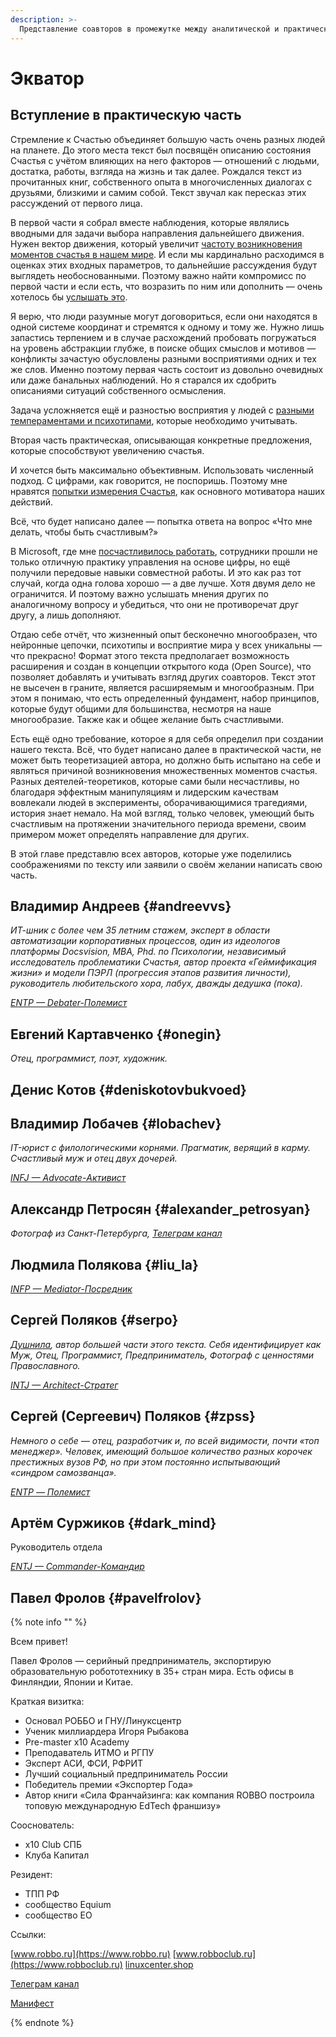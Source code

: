 ```yaml
---
description: >-
  Представление соавторов в промежутке между аналитической и практической частью Текста.
---
```


# Экватор

## Вступление в практическую часть

Стремление к Счастью объединяет большую часть очень разных людей на планете. До этого места текст был посвящён описанию состояния Счастья с учётом влияющих на него факторов — отношений с людьми, достатка, работы, взгляда на жизнь и так далее. Рождался текст из прочитанных книг, собственного опыта в многочисленных диалогах с друзьями, близкими и самим собой. Текст звучал как пересказ этих рассуждений от первого лица.

В первой части я собрал вместе наблюдения, которые являлись вводными для задачи выбора направления дальнейшего движения. Нужен вектор движения, который увеличит [частоту возникновения моментов счастья в нашем мире](p1-010-happiness.md#moments_of_happiness). И если мы кардинально расходимся в оценках этих входных параметров, то дальнейшие рассуждения будут выглядеть необоснованными. Поэтому важно найти компромисс по первой части и если есть, что возразить по ним или дополнить — очень хотелось бы [услышать это](index.md#text_as_dialogue).

Я верю, что люди разумные могут договориться, если они находятся в одной системе координат и стремятся к одному и тому же. Нужно лишь запастись терпением и в случае расхождений пробовать погружаться на уровень абстракции глубже, в поиске общих смыслов и мотивов — конфликты зачастую обусловлены разными восприятиями одних и тех же слов. Именно поэтому первая часть состоит из довольно очевидных или даже банальных наблюдений. Но я старался их сдобрить описаниями ситуаций собственного осмысления.

Задача усложняется ещё и разностью восприятия у людей с [разными темпераментами и психотипами](p1-020-call.md#mbti_personalities), которые необходимо учитывать.

Вторая часть практическая, описывающая конкретные предложения, которые способствуют увеличению счастья.

И хочется быть максимально объективным. Использовать численный подход. С цифрами, как говорится, не поспоришь. Поэтому мне нравятся [попытки измерения Счастья](p1-010-happiness.md#happiness_model), как основного мотиватора наших действий.

Всё, что будет написано далее — попытка ответа на вопрос «Что мне делать, чтобы быть счастливым?»

В Microsoft, где мне [посчастливилось работать](p1-020-call.md#dream_job_checklist), сотрудники прошли не только отличную практику управления на основе цифры, но ещё получили передовые навыки совместной работы. И это как раз тот случай, когда одна голова хорошо — а две лучше. Хотя двумя дело не ограничится. И поэтому важно услышать мнения других по аналогичному вопросу и убедиться, что они не противоречат друг другу, а лишь дополняют.

Отдаю себе отчёт, что жизненный опыт бесконечно многообразен, что нейронные цепочки, психотипы и восприятие мира у всех уникальны — что прекрасно! Формат этого текста предполагает возможность расширения и создан в концепции открытого кода (Open Source), что позволяет добавлять и учитывать взгляд других соавторов. Текст этот не высечен в граните, является расширяемым и многообразным. При этом я понимаю, что есть определенный фундамент, набор принципов, которые будут общими для большинства, несмотря на наше многообразие. Также как и общее желание быть счастливыми.

Есть ещё одно требование, которое я для себя определил при создании нашего текста. Всё, что будет написано далее в практической части, не может быть теоретизацией автора, но должно быть испытано на себе и являться причиной возникновения множественных моментов счастья. Разных деятелей-теоретиков, которые сами были несчастливы, но благодаря эффектным манипуляциям и лидерским качествам вовлекали людей в эксперименты, оборачивающимися трагедиями, история знает немало. На мой взгляд, только человек, умеющий быть счастливым на протяжении значительного периода времени, своим примером может определять направление для других.

В этой главе представлю всех авторов, которые уже поделились соображениями по тексту или заявили о своём желании написать свою часть.

## Владимир Андреев {#andreevvs}

_ИТ-шник с более чем 35 летним стажем, эксперт в области автоматизации корпоративных процессов, один из идеологов платформы Docsvision, MBA, Phd. по Психологии, независимый исследователь проблематики Счастья, автор проекта «Геймификация жизни» и модели ПЭРЛ (прогрессия этапов развития личности), руководитель любительского хора, лабух, дважды дедушка (пока)._

_[ENTP — Debater-Полемист](https://www.16personalities.com/entp-personality)_

## Евгений Картавченко {#onegin}

_Отец, программист, поэт, художник._

## Денис Котов {#deniskotovbukvoed}

## Владимир Лобачев {#lobachev}

_IT-юрист с филологическими корнями. Прагматик, верящий в карму. Счастливый муж и отец двух дочерей._

_[INFJ — Advocate-Активист](https://www.16personalities.com/ru/lichnost-infj)_

## Александр Петросян {#alexander_petrosyan}

_Фотограф из Санкт-Петербурга, [Телеграм канал](https://t.me/petrosphotos)_

## Людмила Полякова {#liu_la}

_[INFP — Mediator-Посредник](https://www.16personalities.com/profiles/4a8ab05d8df23)_

## Сергей Поляков {#serpo}

_[Душнила](index.md#introduction), автор большей части этого текста. Себя идентифицирует как Муж, Отец, Программист, Предприниматель, Фотограф с ценностями Православного._

_[INTJ — Architect-Стратег](https://www.16personalities.com/profiles/588b2e7c12189)_

## Сергей (Сергеевич) Поляков {#zpss}

_Немного о себе — отец, разработчик и, по всей видимости, почти «топ менеджер». Человек, имеющий большое количество разных корочек престижных вузов РФ, но при этом постоянно испытывающий «синдром самозванца»._

_[ENTP — Полемист](https://www.16personalities.com/profiles/d66aeb0678e0d)_

## Артём Суржиков {#dark_mind}

Руководитель отдела

_[ENTJ — Commander-Командир](https://www.16personalities.com/profiles/entj-a/m/5ow1aqnet)_

## Павел Фролов {#pavelfrolov}

{% note info "" %}

Всем привет!

Павел Фролов — серийный предприниматель, экспортирую образовательную робототехнику в 35+ стран мира. Есть офисы в Финляндии, Японии и Китае.

Краткая визитка:

- Основал РОББО и ГНУ/Линуксцентр
- Ученик миллиардера Игоря Рыбакова
- Pre-master x10 Academy
- Преподаватель ИТМО и РГПУ
- Эксперт АСИ, ФСИ, РФРИТ
- Лучший социальный предприниматель России
- Победитель премии «Экспортер Года»
- Автор книги «Сила Франчайзинга: как компания ROBBO построила топовую международную EdTech франшизу»

Сооснователь:

- x10 Club СПБ
- Клуба Капитал

Резидент:

- ТПП РФ
- сообщество Equium
- сообщество EO

Ссылки:

[www.robbo.ru](https://www.robbo.ru)
[www.robboclub.ru](https://www.robboclub.ru)
[linuxcenter.shop](https://linuxcenter.shop)

[Телеграм канал](https://t.me/PavelFrolovX10)

[Манифест](https://www.robbo.ru/manifesto)

{% endnote %}

